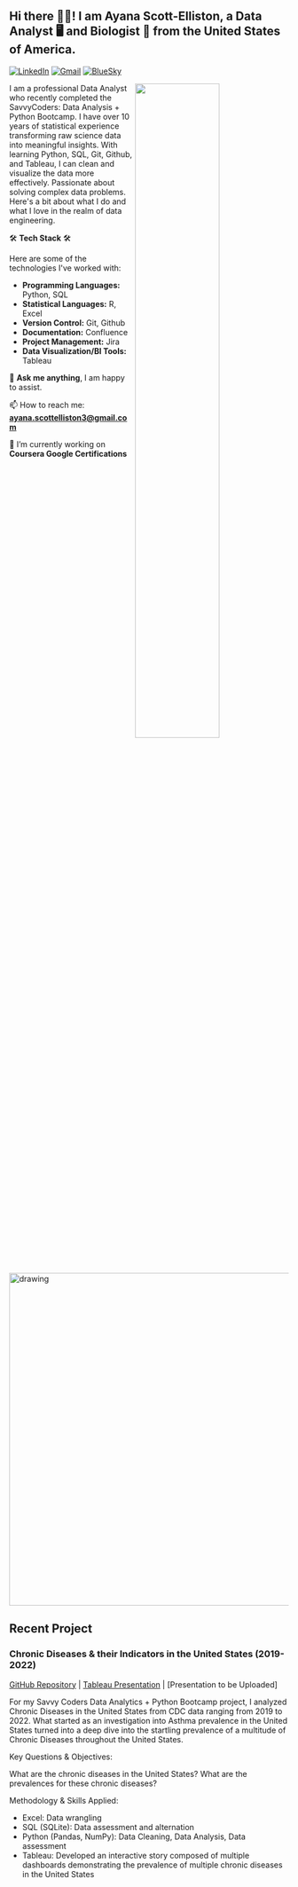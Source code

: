 ## Hi there 👋🏾! I am Ayana Scott-Elliston, a Data Analyst 🖥️ and Biologist 🧪 from the United States of America.

[![LinkedIn](https://img.shields.io/badge/-LinkedIn-blue?style=flat&logo=Linkedin&logoColor=white)](https://www.linkedin.com/in/ascottelliston/)
[![Gmail](https://img.shields.io/badge/-Gmail-c14438?style=flat&logo=Gmail&logoColor=white)](mailto:ayana.scottelliston@gmail.com)
[![BlueSky](https://img.shields.io/badge/-BlueSky-white?style=flat&logo=BlueSky&logoColor=blue)](https://bsky.app/profile/ayana-scottell.bsky.social)

<img width="55%" align="right" src="https://github.com/user-attachments/assets/382235f4-b520-49cf-a330-d266b5914f7e"/>

I am a professional Data Analyst who recently completed the SavvyCoders: Data Analysis + Python Bootcamp. I have over 10 years of statistical experience transforming raw science data into meaningful insights.
With learning Python, SQL, Git, Github, and Tableau, I can clean and visualize the data more effectively. 
Passionate about solving complex data problems.
Here's a bit about what I do and what I love in the realm of data engineering.

<p>

🛠 **Tech Stack** 🛠

Here are some of the technologies I've worked with:

  * **Programming Languages:** Python, SQL
  * **Statistical Languages:** R, Excel
  * **Version Control:** Git, Github
  * **Documentation:** Confluence
  * **Project Management:** Jira
  * **Data Visualization/BI Tools:** Tableau


💬 **Ask me anything**, I am happy to assist.

📫 How to reach me: **ayana.scottelliston3@gmail.com**

</p>

🔭 I’m currently working on **Coursera Google Certifications**

<p>

<img src="https://www.conceptdraw.com/How-To-Guide/picture/Health-Sciences-Public-Health.png" alt="drawing" width="600"/>

## Recent Project

### Chronic Diseases & their Indicators in the United States (2019-2022)

[GitHub Repository](https://github.com/For7the7Research/Capstone.git) | [Tableau Presentation](https://public.tableau.com/app/profile/ayana.scott.elliston/viz/Capstone_Presentation_17482711887780/ChronicDisease?publish=yes) | [Presentation to be Uploaded]

For my Savvy Coders Data Analytics + Python Bootcamp project, I analyzed Chronic Diseases in the United States from CDC data ranging from 2019 to 2022. What started as an investigation into Asthma prevalence in the United States turned into a deep dive into the startling prevalence of a multitude of Chronic Diseases throughout the United States.

Key Questions & Objectives:

What are the chronic diseases in the United States?
What are the prevalences for these chronic diseases?

Methodology & Skills Applied:

* Excel: Data wrangling
* SQL (SQLite): Data assessment and alternation
* Python (Pandas, NumPy): Data Cleaning, Data Analysis, Data assessment
* Tableau: Developed an interactive story composed of multiple dashboards demonstrating the prevalence of multiple chronic diseases in the United States

</p>
